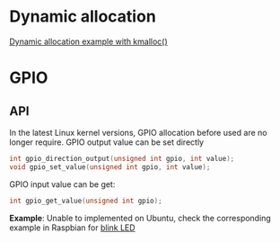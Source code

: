 # Dynamic allocation

[Dynamic allocation example with kmalloc()](dynamic_allocation.c)

# GPIO

## API

In the latest Linux kernel versions, GPIO allocation before used are no longer require. GPIO output value can be set directly

```c
int gpio_direction_output(unsigned int gpio, int value);
void gpio_set_value(unsigned int gpio, int value);
```

GPIO input value can be get:

```c
int gpio_get_value(unsigned int gpio);
```

**Example**: Unable to implemented on Ubuntu, check the corresponding example in Raspbian for [blink LED](https://github.com/TranPhucVinh/Raspberry-Pi-C/blob/main/Kernel/blink_led.c)
